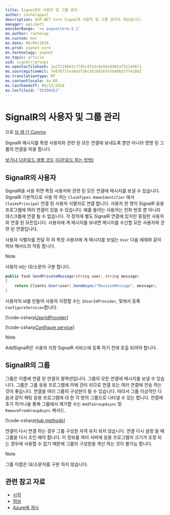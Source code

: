 ```yaml
---
title: SignalR의 사용자 및 그룹 관리
author: rachelappel
description: ASP.NET Core SignalR 사용자 및 그룹 관리의 개요입니다.
manager: wpickett
monikerRange: '>= aspnetcore-2.1'
ms.author: rachelap
ms.custom: mvc
ms.date: 06/04/2018
ms.prod: aspnet-core
ms.technology: aspnet
ms.topic: article
uid: signalr/groups
ms.openlocfilehash: 2a2f129863cf7d5cdfa3c0e5b2d901af52144671
ms.sourcegitcommit: 7e87671fea9a5f36ca516616fe3b40b537f428d2
ms.translationtype: MT
ms.contentlocale: ko-KR
ms.lasthandoff: 06/12/2018
ms.locfileid: "35358452"
---
```

# <a name="manage-users-and-groups-in-signalr"></a>SignalR의 사용자 및 그룹 관리

으로 [브 레 넌 Conroy](https://github.com/BrennanConroy)

SignalR 메시지를 특정 사용자와 관련 된 모든 연결에 보내도록 뿐만 아니라 명명 된 그룹의 연결을 허용 합니다.

[보거나 다운로드 샘플 코드](https://github.com/aspnet/Docs/tree/master/aspnetcore/signalr/groups/sample/) [(다운로드 하는 방법)](xref:tutorials/index#how-to-download-a-sample)

## <a name="users-in-signalr"></a>SignalR의 사용자

SignalR을 사용 하면 특정 사용자와 관련 된 모든 연결에 메시지를 보낼 수 있습니다. SignalR 기본적으로 사용 하 여는 `ClaimTypes.NameIdentifier` 에서 `ClaimsPrincipal` 연결 된 사용자 식별자로 연결 합니다. 사용자 한 명이 SignalR 응용 프로그램에 여러 연결이 있을 수 있습니다. 예를 들어는 사용자는 전화 번호 뿐 아니라 데스크톱에 연결 될 수 없습니다. 각 장치에 별도 SignalR 연결에 있지만 동일한 사용자와 연결 된 모든입니다. 사용자에 게 메시지를 보내면 메시지를 수신할 모든 사용자와 관련 된 연결입니다.

사용자 식별자를 전달 하 여 특정 사용자에 게 메시지를 보낼는 `User` 다음 예제와 같이 허브 메서드의 작동 합니다.

> [!NOTE]
> 사용자 id는 대/소문자 구분 합니다.

```csharp
public Task SendPrivateMessage(string user, string message)
{
    return Clients.User(user).SendAsync("ReceiveMessage", message);
}
```

사용자의 id를 만들어 사용자 지정할 수는 `IUserIdProvider`, 및에서 등록 `ConfigureServices`합니다.

[!code-csharp[UserIdProvider](groups/sample/customuseridprovider.cs?range=4-10)]

[!code-csharp[Configure service](groups/sample/startup.cs?range=21-22,39-42)]

> [!NOTE]
> AddSignalR은 사용자 지정 SignalR 서비스에 등록 하기 전에 호출 되어야 합니다.

## <a name="groups-in-signalr"></a>SignalR의 그룹

그룹은 이름에 연결 된 연결의 컬렉션입니다. 그룹의 모든 연결에 메시지를 보낼 수 있습니다. 그룹은 그룹 응용 프로그램에 의해 관리 되므로 연결 또는 여러 연결에 전송 하는 것이 좋습니다. 연결을 여러 그룹의 구성원이 될 수 있습니다. 따라서 그룹 이상적인 다음과 같이 채팅 응용 프로그램에 대 한 각 방의 그룹으로 나타낼 수 있는 합니다. 연결에 추가 하거나을 통해 그룹에서 제거할 수는 `AddToGroupAsync` 및 `RemoveFromGroupAsync` 메서드.

[!code-csharp[Hub methods](groups/sample/hubs/chathub.cs?range=15-27)]

연결이 다시 연결 하는 경우 그룹 구성원 자격 유지 되지 않습니다. 연결 다시 설정 될 때 그룹을 다시 조인 해야 합니다. 이 정보를 여러 서버에 응용 프로그램의 크기가 조정 되는 경우에 사용할 수 없기 때문에 그룹의 구성원을 계산 하는 것이 불가능 합니다.

> [!NOTE]
> 그룹 이름은 대/소문자를 구분 하지 않습니다.

## <a name="related-resources"></a>관련 참고 자료

* [시작](xref:signalr/get-started)
* [허브](xref:signalr/hubs)
* [Azure에 게시](xref:signalr/publish-to-azure-web-app)
